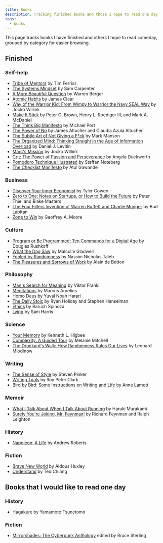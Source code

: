 ```yaml
---
title: Books
description: Tracking finished books and those I hope to read one day
tags:
  - books
---
```


This page tracks books I have finished and others I hope to read someday, grouped by category for easier browsing.

## Finished

### Self-help
- [Tribe of Mentors](https://en.wikipedia.org/wiki/Tribe_of_Mentors) by Tim Ferriss
- [The Systems Mindset](https://en.wikipedia.org/wiki/Sam_Carpenter) by Sam Carpenter
- [A More Beautiful Question](https://en.wikipedia.org/wiki/Warren_Berger) by Warren Berger
- [Atomic Habits](https://en.wikipedia.org/wiki/James_Clear) by James Clear
- [Way of the Warrior Kid: From Wimpy to Warrior the Navy SEAL Way](https://en.wikipedia.org/wiki/Jocko_Willink) by Jocko Willink
- [Make It Stick](https://en.wikipedia.org/wiki/Make_It_Stick) by Peter C. Brown, Henry L. Roediger III, and Mark A. McDaniel
- [The Think Big Manifesto](https://en.wikipedia.org/wiki/Michael_Port) by Michael Port
- [The Power of No](https://en.wikipedia.org/wiki/James_Altucher#Books) by James Altucher and Claudia Azula Altucher
- [The Subtle Art of Not Giving a F*ck](https://en.wikipedia.org/wiki/The_Subtle_Art_of_Not_Giving_a_F*ck) by Mark Manson
- [The Organized Mind: Thinking Straight in the Age of Information Overload](https://en.wikipedia.org/wiki/Daniel_J._Levitin#Books) by Daniel J. Levitin
- [Marc's Mission](https://en.wikipedia.org/wiki/Jocko_Willink#Books) by Jocko Willink
- [Grit: The Power of Passion and Perseverance](https://en.wikipedia.org/wiki/Grit_(book)) by Angela Duckworth
- [Pomodoro Technique Illustrated](https://en.wikipedia.org/wiki/Pomodoro_Technique) by Staffan Noteberg
- [The Checklist Manifesto](https://en.wikipedia.org/wiki/The_Checklist_Manifesto) by Atul Gawande

### Business
- [Discover Your Inner Economist](https://en.wikipedia.org/wiki/Tyler_Cowen#Bibliography) by Tyler Cowen
- [Zero to One: Notes on Startups, or How to Build the Future](https://en.wikipedia.org/wiki/Zero_to_One) by Peter Thiel and Blake Masters
- [The Four Filters Invention of Warren Buffett and Charlie Munger](https://en.wikipedia.org/wiki/Warren_Buffett) by Bud Labitan
- [Zone to Win](https://en.wikipedia.org/wiki/Geoffrey_Moore) by Geoffrey A. Moore

### Culture
- [Program or Be Programmed: Ten Commands for a Digital Age](https://en.wikipedia.org/wiki/Douglas_Rushkoff#Books) by Douglas Rushkoff
- [What the Dog Saw](https://en.wikipedia.org/wiki/Malcolm_Gladwell) by Malcolm Gladwell
- [Fooled by Randomness](https://en.wikipedia.org/wiki/Nassim_Nicholas_Taleb#Bibliography) by Nassim Nicholas Taleb
- [The Pleasures and Sorrows of Work](https://en.wikipedia.org/wiki/Alain_de_Botton#Works) by Alain de Botton

### Philosophy
- [Man's Search for Meaning](https://en.wikipedia.org/wiki/Man%27s_Search_for_Meaning) by Viktor Frankl
- [Meditations](https://en.wikipedia.org/wiki/Meditations) by Marcus Aurelius
- [Homo Deus](https://en.wikipedia.org/wiki/Homo_Deus:_A_Brief_History_of_Tomorrow) by Yuval Noah Harari
- [The Daily Stoic](https://en.wikipedia.org/wiki/Ryan_Holiday#Books) by Ryan Holiday and Stephen Hanselman
- [Ethics](https://en.wikipedia.org/wiki/Ethics_(Spinoza)) by Baruch Spinoza
- [Lying](https://en.wikipedia.org/wiki/Sam_Harris#Writings) by Sam Harris

### Science
- [Your Memory](https://en.wikipedia.org/wiki/Kenneth_L._Higbee) by Kenneth L. Higbee
- [Complexity: A Guided Tour](https://en.wikipedia.org/wiki/Complexity:_A_Guided_Tour) by Melanie Mitchell
- [The Drunkard's Walk: How Randomness Rules Our Lives](https://en.wikipedia.org/wiki/The_Drunkard%27s_Walk) by Leonard Mlodinow

### Writing
- [The Sense of Style](https://en.wikipedia.org/wiki/The_Sense_of_Style) by Steven Pinker
- [Writing Tools](https://en.wikipedia.org/wiki/Roy_Peter_Clark) by Roy Peter Clark
- [Bird by Bird: Some Instructions on Writing and Life](https://en.wikipedia.org/wiki/Bird_by_Bird) by Anne Lamott

### Memoir
- [What I Talk About When I Talk About Running](https://en.wikipedia.org/wiki/What_I_Talk_About_When_I_Talk_About_Running) by Haruki Murakami
- [Surely You're Joking, Mr. Feynman!](https://en.wikipedia.org/wiki/Surely_You%27re_Joking,_Mr._Feynman!) by Richard Feynman and Ralph Leighton

### History
- [Napoleon: A Life](https://en.wikipedia.org/wiki/Andrew_Roberts_(historian)) by Andrew Roberts

### Fiction
- [Brave New World](https://en.wikipedia.org/wiki/Brave_New_World) by Aldous Huxley
- [Understand](https://en.wikipedia.org/wiki/Ted_Chiang_bibliography#Short_fiction) by Ted Chiang

## Books that I would like to read one day

### History
- [Hagakure](https://en.wikipedia.org/wiki/Hagakure) by Yamamoto Tsunetomo

### Fiction
- [Mirrorshades: The Cyberpunk Anthology](https://en.wikipedia.org/wiki/Mirrorshades) edited by Bruce Sterling
